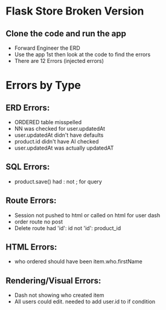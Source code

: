 # Flask Store Broken Version

## Clone the code and run the app
- Forward Engineer the ERD
- Use the app 1st then look at the code to find the errors
- There are 12 Errors (injected errors)


# Errors by Type

## ERD Errors:
- ORDERED table misspelled
- NN was checked for user.updatedAt
- user.updatedAt didn't have defaults
- product.id didn't have AI checked
- user.updatedAt was actually updatedAT


## SQL Errors:
- product.save() had : not ; for query


## Route Errors:
- Session not pushed to html or called on html for user dash
- order route no post
- Delete route had 'id': id not 'id': product_id

## HTML Errors:
- who ordered should have been item.who.firstName

## Rendering/Visual Errors:
- Dash not showing who created item
- All users could edit.  needed to add user.id to if condition

